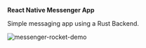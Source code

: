 **React Native Messenger App**

Simple messaging app using a Rust Backend.

![messenger-rocket-demo](https://user-images.githubusercontent.com/18126719/52529844-c9e09a00-2d34-11e9-9c62-89e7bf722ac6.gif)
